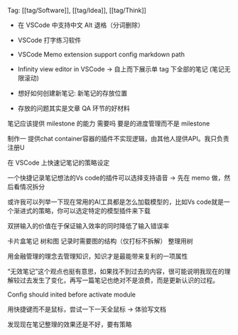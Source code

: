 Tag: [[tag/Software]], [[tag/Idea]], [[tag/Think]]

- 在 VSCode 中支持中文 Alt 退格（分词删除）
- VSCode 打字练习软件

- VSCode Memo extension support config markdown path
- Infinity view editor in VSCode -> 自上而下展示单 tag 下全部的笔记 (笔记无限滚动)
- 想好如何创建新笔记: 新笔记的存放位置
- 存放的问题其实是文章 QA 环节的好材料

笔记应该提供 milestone 的能力
需要吗
要是的进度管理而不是 milestone

制作一 提供chat container容器的插件不实现逻辑，由其他人提供API。我只负责注册U

在 VSCode 上快速记笔记的策略设定

一个快捷记录笔记想法的Vs code的插件可以选择支持语音 -> 先在 memo 做，然后看情况拆分

或许我可以列举一下现在常用的AI工具都是怎么加载模型的，比如Vs code就是一个渐进式的策略，你可以选定特定的模型插件来下载

双拼输入的价值在于保证输入效率的同时降低了输入错误率

卡片盒笔记 树和图
记录时需要图的结构（仅打标不拆解）
整理用树

用金融管理的理念去管理知识，知识才是最能带来复利的一项属性

“无效笔记”这个观点也挺有意思，如果找不到过去的内容，很可能说明我现在的理解较过去发生了变化，再写一篇笔记也绝对不是浪费，而是更新认识的过程。

Config should inited before activate module

用快捷键而不是鼠标，尝试一下一天全鼠标 -> 体验写文档

发现现在笔记整理的效果还是不好，要有策略
